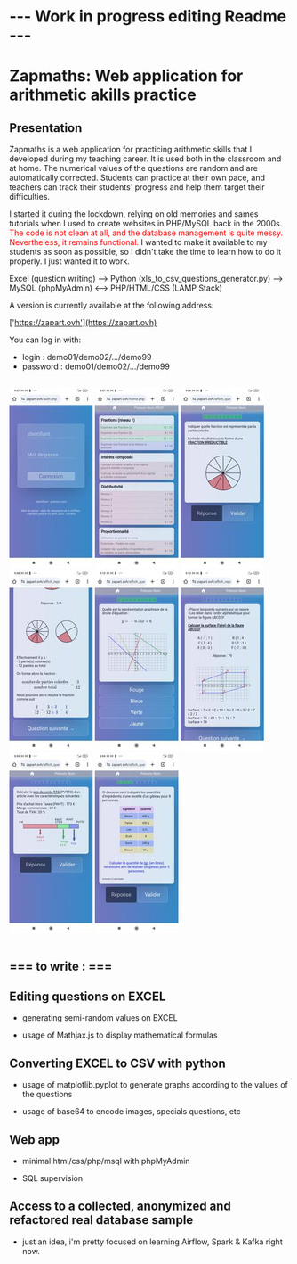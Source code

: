# --- Work in progress editing Readme ---

# Zapmaths: Web application for arithmetic akills practice

## Presentation

Zapmaths is a web application for practicing arithmetic skills that I developed during my teaching career. It is used both in the classroom and at home. The numerical values of the questions are random and are automatically corrected. Students can practice at their own pace, and teachers can track their students' progress and help them target their difficulties.

I started it during the lockdown, relying on old memories and sames tutorials when I used to create websites in PHP/MySQL back in the 2000s. <font color="red" align="center">The code is not clean at all, and the database management is quite messy. Nevertheless, it remains functional.</font> I wanted to make it available to my students as soon as possible, so I didn't take the time to learn how to do it properly. I just wanted it to work. 

Excel (question writing) --> Python (xls_to_csv_questions_generator.py) --> MySQL (phpMyAdmin) <--> PHP/HTML/CSS (LAMP Stack)

A version is currently available at the following address:

['https://zapart.ovh'](https://zapart.ovh)

You can log in with:

- login     : demo01/demo02/.../demo99
- password  : demo01/demo02/.../demo99


<div style="display: flex; flex-wrap:wrap;">

![Screenshot](./img/screenshots/a.jpg)
![Screenshot](./img/screenshots/b.jpg)
![Screenshot](./img/screenshots/c.jpg)
![Screenshot](./img/screenshots/d.jpg)
![Screenshot](./img/screenshots/e.jpg)
![Screenshot](./img/screenshots/f.jpg)
![Screenshot](./img/screenshots/g.jpg)
![Screenshot](./img/screenshots/h.jpg)

</div>

## === to write : ===

## Editing questions on EXCEL

* generating semi-random values on EXCEL

* usage of Mathjax.js to display mathematical formulas

## Converting EXCEL to CSV with python

* usage of matplotlib.pyplot to generate graphs according to the values of the questions

* usage of base64 to encode images, specials questions, etc

## Web app

* minimal html/css/php/msql with phpMyAdmin

* SQL supervision

## Access to a collected, anonymized and refactored real database sample

* just an idea, i'm pretty focused on learning Airflow, Spark & Kafka right now.